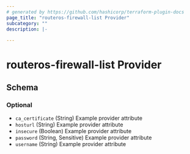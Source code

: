 ```yaml
---
# generated by https://github.com/hashicorp/terraform-plugin-docs
page_title: "routeros-firewall-list Provider"
subcategory: ""
description: |-
  
---
```


# routeros-firewall-list Provider





<!-- schema generated by tfplugindocs -->
## Schema

### Optional

- `ca_certificate` (String) Example provider attribute
- `hosturl` (String) Example provider attribute
- `insecure` (Boolean) Example provider attribute
- `password` (String, Sensitive) Example provider attribute
- `username` (String) Example provider attribute
